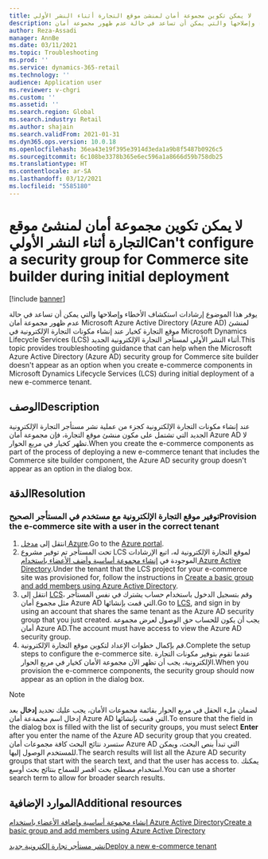 ```yaml
---
title: لا يمكن تكوين مجموعة أمان لمنشئ موقع التجارة أثناء النشر الأولي
description: يوفر هذا الموضوع إرشادات استكشاف الأخطاء وإصلاحها والتي يمكن أن تساعد في حالة عدم ظهور مجموعة أمان Microsoft Azure Active Directory (Azure AD) لمنشئ موقع التجارة كخيار عند إنشاء مكونات التجارة الإلكترونية في Microsoft Dynamics Lifecycle Services (LCS) أثناء النشر الأولي لمستأجر التجارة الإلكترونية الجديد.
author: Reza-Assadi
manager: AnnBe
ms.date: 03/11/2021
ms.topic: Troubleshooting
ms.prod: ''
ms.service: dynamics-365-retail
ms.technology: ''
audience: Application user
ms.reviewer: v-chgri
ms.custom: ''
ms.assetid: ''
ms.search.region: Global
ms.search.industry: Retail
ms.author: shajain
ms.search.validFrom: 2021-01-31
ms.dyn365.ops.version: 10.0.18
ms.openlocfilehash: 36ea43e19f395e3914d3eda1a9b8f5487b0926c5
ms.sourcegitcommit: 6c108be3378b365e6ec596a1a8666d59b758db25
ms.translationtype: HT
ms.contentlocale: ar-SA
ms.lasthandoff: 03/12/2021
ms.locfileid: "5585180"
---
```

# <a name="cant-configure-a-security-group-for-commerce-site-builder-during-initial-deployment"></a><span data-ttu-id="f7f48-103">لا يمكن تكوين مجموعة أمان لمنشئ موقع التجارة أثناء النشر الأولي</span><span class="sxs-lookup"><span data-stu-id="f7f48-103">Can't configure a security group for Commerce site builder during initial deployment</span></span>

[!include [banner](../../includes/banner.md)]

<span data-ttu-id="f7f48-104">يوفر هذا الموضوع إرشادات استكشاف الأخطاء وإصلاحها والتي يمكن أن تساعد في حالة عدم ظهور مجموعة أمان Microsoft Azure Active Directory (Azure AD) لمنشئ موقع التجارة كخيار عند إنشاء مكونات التجارة الإلكترونية في Microsoft Dynamics Lifecycle Services (LCS) أثناء النشر الأولي لمستأجر التجارة الإلكترونية الجديد.</span><span class="sxs-lookup"><span data-stu-id="f7f48-104">This topic provides troubleshooting guidance that can help when the Microsoft Azure Active Directory (Azure AD) security group for Commerce site builder doesn't appear as an option when you create e-commerce components in Microsoft Dynamics Lifecycle Services (LCS) during initial deployment of a new e-commerce tenant.</span></span>

## <a name="description"></a><span data-ttu-id="f7f48-105">الوصف</span><span class="sxs-lookup"><span data-stu-id="f7f48-105">Description</span></span>

<span data-ttu-id="f7f48-106">عند إنشاء مكونات التجارة الإلكترونية كجزء من عملية نشر مستأجر التجارة الإلكترونية الجديد التي تشتمل على مكون منشئ موقع التجارة، فإن مجموعة أمان Azure AD لا تظهر كخيار في مربع الحوار.</span><span class="sxs-lookup"><span data-stu-id="f7f48-106">When you create the e-commerce components as part of the process of deploying a new e-commerce tenant that includes the Commerce site builder component, the Azure AD security group doesn't appear as an option in the dialog box.</span></span>

## <a name="resolution"></a><span data-ttu-id="f7f48-107">الدقة</span><span class="sxs-lookup"><span data-stu-id="f7f48-107">Resolution</span></span>

### <a name="provision-the-e-commerce-site-with-a-user-in-the-correct-tenant"></a><span data-ttu-id="f7f48-108">توفير موقع التجارة الإلكترونية مع مستخدم في المستأجر الصحيح</span><span class="sxs-lookup"><span data-stu-id="f7f48-108">Provision the e-commerce site with a user in the correct tenant</span></span>

1. <span data-ttu-id="f7f48-109">انتقل إلى [مدخل Azure](https://portal.azure.com/).</span><span class="sxs-lookup"><span data-stu-id="f7f48-109">Go to the [Azure portal](https://portal.azure.com/).</span></span>
1. <span data-ttu-id="f7f48-110">تحت المستأجر تم توفير مشروع LCS لموقع التجارة الإلكترونية له، اتبع الإرشادات الموجودة في [إنشاء مجموعة أساسية وأضف الأعضاء باستخدام Azure Active Directory](https://docs.microsoft.com/azure/active-directory/fundamentals/active-directory-groups-create-azure-portal).</span><span class="sxs-lookup"><span data-stu-id="f7f48-110">Under the tenant that the LCS project for your e-commerce site was provisioned for, follow the instructions in [Create a basic group and add members using Azure Active Directory](https://docs.microsoft.com/azure/active-directory/fundamentals/active-directory-groups-create-azure-portal).</span></span>
1. <span data-ttu-id="f7f48-111">انتقل إلى [LCS](https://lcs.dynamics.com/)، وقم بتسجيل الدخول باستخدام حساب يشترك في نفس المستأجر مثل مجموع أمان Azure AD التي قمت بإنشائها.</span><span class="sxs-lookup"><span data-stu-id="f7f48-111">Go to [LCS](https://lcs.dynamics.com/), and sign in by using an account that shares the same tenant as the Azure AD security group that you just created.</span></span> <span data-ttu-id="f7f48-112">يجب أن يكون للحساب حق الوصول لعرض مجموعة أمان Azure AD.</span><span class="sxs-lookup"><span data-stu-id="f7f48-112">The account must have access to view the Azure AD security group.</span></span>
1. <span data-ttu-id="f7f48-113">قم بإكمال خطوات الإعداد لتكوين موقع التجارة الإلكترونية.</span><span class="sxs-lookup"><span data-stu-id="f7f48-113">Complete the setup steps to configure the e-commerce site.</span></span> <span data-ttu-id="f7f48-114">عندما تقوم بتوفير مكونات التجارة الإلكترونية، يجب أن تظهر الآن مجموعة الأمان كخيار في مربع الحوار.</span><span class="sxs-lookup"><span data-stu-id="f7f48-114">When you provision the e-commerce components, the security group should now appear as an option in the dialog box.</span></span>

> [!NOTE]
> <span data-ttu-id="f7f48-115">لضمان ملء الحقل في مربع الحوار بقائمة مجموعات الأمان، يجب عليك تحديد **إدخال** بعد إدخال اسم مجمةعة أمان Azure AD التي قمت بإنشائها.</span><span class="sxs-lookup"><span data-stu-id="f7f48-115">To ensure that the field in the dialog box is filled with the list of security groups, you must select **Enter** after you enter the name of the Azure AD security group that you created.</span></span> <span data-ttu-id="f7f48-116">ستسرد نتائج البحث كافة مجموعات أمان Azure AD التي تبدأ بنص البحث، ويمكن للمستخدم الوصول إليها.</span><span class="sxs-lookup"><span data-stu-id="f7f48-116">The search results will list all the Azure AD security groups that start with the search text, and that the user has access to.</span></span> <span data-ttu-id="f7f48-117">يمكنك استخدام مصطلح بحث أقصر للسماح بنتائج بحث أوسع.</span><span class="sxs-lookup"><span data-stu-id="f7f48-117">You can use a shorter search term to allow for broader search results.</span></span>

## <a name="additional-resources"></a><span data-ttu-id="f7f48-118">الموارد الإضافية</span><span class="sxs-lookup"><span data-stu-id="f7f48-118">Additional resources</span></span>

[<span data-ttu-id="f7f48-119">إنشاء مجموعة أساسية وإضافة الأعضاء باستخدام Azure Active Directory</span><span class="sxs-lookup"><span data-stu-id="f7f48-119">Create a basic group and add members using Azure Active Directory</span></span>](https://docs.microsoft.com/azure/active-directory/fundamentals/active-directory-groups-create-azure-portal)

[<span data-ttu-id="f7f48-120">نشر مستأجر تجارة إلكترونية جديد</span><span class="sxs-lookup"><span data-stu-id="f7f48-120">Deploy a new e-commerce tenant</span></span>](../deploy-ecommerce-site.md)
